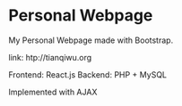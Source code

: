 # Personal Webpage
My Personal Webpage made with Bootstrap.

link: htp://tianqiwu.org


Frontend: React.js
Backend: PHP + MySQL

Implemented with AJAX

